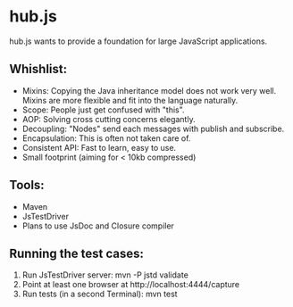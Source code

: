 hub.js
======

hub.js wants to provide a foundation for large JavaScript applications.

Whishlist:
----------

* Mixins: Copying the Java inheritance model does not work very well. Mixins are more flexible and fit into the language naturally.
* Scope: People just get confused with "this".
* AOP: Solving cross cutting concerns elegantly.
* Decoupling: "Nodes" send each messages with publish and subscribe.
* Encapsulation: This is often not taken care of.
* Consistent API: Fast to learn, easy to use.
* Small footprint (aiming for < 10kb compressed)

Tools:
------

* Maven
* JsTestDriver
* Plans to use JsDoc and Closure compiler

Running the test cases:
-----------------------

1. Run JsTestDriver server:
     mvn -P jstd validate
2. Point at least one browser at http://localhost:4444/capture
3. Run tests (in a second Terminal):
     mvn test

